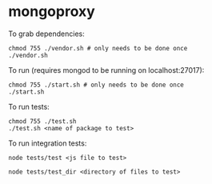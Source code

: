 # mongoproxy

To grab dependencies:

	chmod 755 ./vendor.sh # only needs to be done once
	./vendor.sh

To run (requires mongod to be running on localhost:27017):

	chmod 755 ./start.sh # only needs to be done once
	./start.sh

To run tests:
	
	chmod 755 ./test.sh
	./test.sh <name of package to test>

To run integration tests:

	node tests/test <js file to test>

	node tests/test_dir <directory of files to test>

